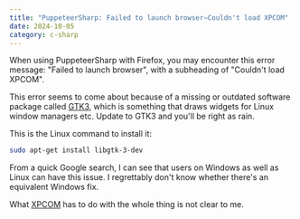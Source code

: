 ```yaml
---
title: "PuppeteerSharp: Failed to launch browser—Couldn't load XPCOM"
date: 2024-10-05
category: c-sharp
---
```


When using PuppeteerSharp with Firefox, you may encounter this error message: "Failed to launch browser", with a subheading of "Couldn't load XPCOM".

This error seems to come about because of a missing or outdated software package called [GTK3](https://news.ycombinator.com/item?id=4215166), which is something that draws widgets for Linux window managers etc. Update to GTK3 and you'll be right as rain.

This is the Linux command to install it:

```sh
sudo apt-get install libgtk-3-dev
```

From a quick Google search, I can see that users on Windows as well as Linux can have this issue. I regrettably don't know whether there's an equivalent Windows fix.

What [XPCOM](https://en.wikipedia.org/wiki/XPCOM) has to do with the whole thing is not clear to me.
